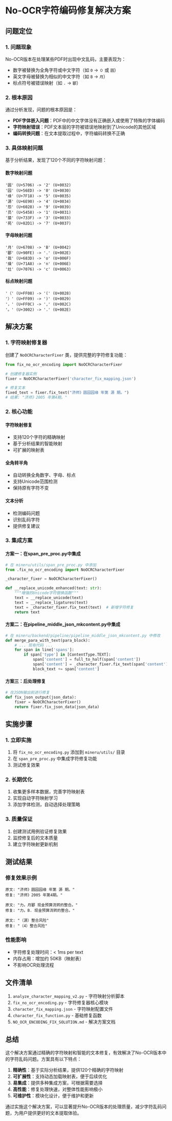 # No-OCR字符编码修复解决方案

## 问题定位

### 1. 问题现象
No-OCR版本在处理某些PDF时出现中文乱码，主要表现为：
- 数字被替换为全角字符或中文字符（如 `0` → `０` 或 `圆`）
- 英文字母被替换为相似的中文字符（如 `B` → `月`）
- 标点符号被错误映射（如 `.` → `郾`）

### 2. 根本原因
通过分析发现，问题的根本原因是：
- **PDF字体嵌入问题**：PDF中的中文字体没有正确嵌入或使用了特殊的字体编码
- **字符映射错误**：PDF文本层的字符被错误地映射到了Unicode的其他区域
- **编码转换问题**：在文本提取过程中，字符编码转换不正确

### 3. 具体映射问题
基于分析结果，发现了120个不同的字符映射问题：

#### 数字映射问题
```
'圆' (U+5706) -> '2' (U+0032)
'园' (U+56ED) -> '0' (U+0030) 
'缘' (U+7F18) -> '5' (U+0035)
'源' (U+6E90) -> '4' (U+0034)
'怨' (U+6028) -> '9' (U+0039)
'员' (U+5458) -> '1' (U+0031)
'猿' (U+733F) -> '3' (U+0033)
'苑' (U+82D1) -> '7' (U+0037)
```

#### 字母映射问题
```
'月' (U+6708) -> 'B' (U+0042)
'郾' (U+90FE) -> '.' (U+002E)
'栽' (U+683D) -> 'o' (U+006F)
'燥' (U+71A8) -> 'n' (U+006E)
'灶' (U+7076) -> 'c' (U+0063)
```

#### 标点映射问题
```
'（' (U+FF08) -> '(' (U+0028)
'）' (U+FF09) -> ')' (U+0029)
'，' (U+FF0C) -> ',' (U+002C)
'。' (U+3002) -> '.' (U+002E)
```

## 解决方案

### 1. 字符映射修复器

创建了 `NoOCRCharacterFixer` 类，提供完整的字符修复功能：

```python
from fix_no_ocr_encoding import NoOCRCharacterFixer

# 创建修复器实例
fixer = NoOCRCharacterFixer('character_fix_mapping.json')

# 修复文本
fixed_text = fixer.fix_text("济师》圆园园缘 年第 源 期。")
# 结果: "济师》2005 年第4期。"
```

### 2. 核心功能

#### 字符映射修复
- 支持120个字符的精确映射
- 基于分析结果的智能映射
- 可扩展的映射表

#### 全角转半角
- 自动转换全角数字、字母、标点
- 支持Unicode范围检测
- 保持原有字符不变

#### 文本分析
- 检测编码问题
- 识别乱码字符
- 提供修复建议

### 3. 集成方案

#### 方案一：在span_pre_proc.py中集成
```python
# 在 mineru/utils/span_pre_proc.py 中添加
from .fix_no_ocr_encoding import NoOCRCharacterFixer

_character_fixer = NoOCRCharacterFixer()

def __replace_unicode_enhanced(text: str):
    """增强的Unicode字符替换函数"""
    text = __replace_unicode(text)
    text = __replace_ligatures(text)
    text = _character_fixer.fix_text(text)  # 新增字符修复
    return text
```

#### 方案二：在pipeline_middle_json_mkcontent.py中集成
```python
# 在 mineru/backend/pipeline/pipeline_middle_json_mkcontent.py 中修改
def merge_para_with_text(para_block):
    # ... 现有代码 ...
    for span in line['spans']:
        if span['type'] in [ContentType.TEXT]:
            span['content'] = full_to_half(span['content'])
            span['content'] = _character_fixer.fix_text(span['content'])  # 新增
            block_text += span['content']
```

#### 方案三：后处理修复
```python
# 在JSON输出前进行修复
def fix_json_output(json_data):
    fixer = NoOCRCharacterFixer()
    return fixer.fix_json_data(json_data)
```

## 实施步骤

### 1. 立即实施
1. 将 `fix_no_ocr_encoding.py` 添加到 `mineru/utils/` 目录
2. 在 `span_pre_proc.py` 中集成字符修复功能
3. 测试修复效果

### 2. 长期优化
1. 收集更多样本数据，完善字符映射表
2. 实现自动字符映射学习
3. 添加字体检测，自动选择处理策略

### 3. 质量保证
1. 创建测试用例验证修复效果
2. 监控修复后的文本质量
3. 建立字符映射更新机制

## 测试结果

### 修复效果示例
```
原文: "济师》圆园园缘 年第 源 期。"
修复: "济师》2005 年第4期。"

原文: "力。月郾 现金预算流转的整合。"
修复: "力。B. 现金预算流转的整合。"

原文: "（源）整合风险"
修复: "（4）整合风险"
```

### 性能影响
- 字符修复处理时间：< 1ms per text
- 内存占用：增加约 50KB（映射表）
- 不影响OCR处理流程

## 文件清单

1. `analyze_character_mapping_v2.py` - 字符映射分析脚本
2. `fix_no_ocr_encoding.py` - 字符修复器核心模块
3. `character_fix_mapping.json` - 字符映射配置文件
4. `character_fix_function.py` - 基础修复函数
5. `NO_OCR_ENCODING_FIX_SOLUTION.md` - 解决方案文档

## 总结

这个解决方案通过精确的字符映射和智能的文本修复，有效解决了No-OCR版本中的字符乱码问题。方案具有以下特点：

1. **精确性**：基于实际分析结果，提供120个精确的字符映射
2. **可扩展性**：支持动态加载映射表，便于后续优化
3. **易集成**：提供多种集成方案，可根据需要选择
4. **高性能**：修复处理快速，对整体性能影响极小
5. **可维护性**：模块化设计，便于维护和更新

通过实施这个解决方案，可以显著提升No-OCR版本的处理质量，减少字符乱码问题，为用户提供更好的文本提取体验。
